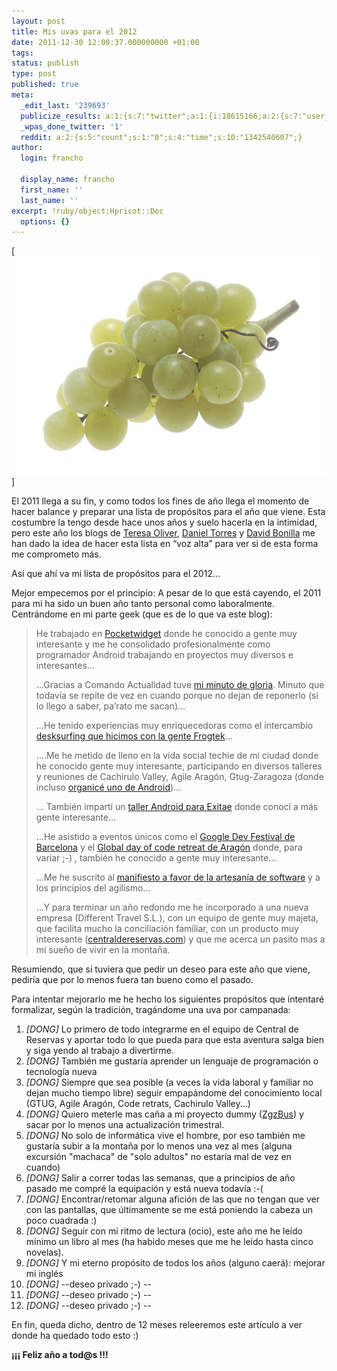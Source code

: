 ```yaml
---
layout: post
title: Mis uvas para el 2012
date: 2011-12-30 12:00:37.000000000 +01:00
tags:
status: publish
type: post
published: true
meta:
  _edit_last: '239693'
  publicize_results: a:1:{s:7:"twitter";a:1:{i:18615166;a:2:{s:7:"user_id";s:11:"francho_lab";s:7:"post_id";s:18:"152707161540136960";}}}
  _wpas_done_twitter: '1'
  reddit: a:2:{s:5:"count";s:1:"0";s:4:"time";s:10:"1342540607";}
author:
  login: francho

  display_name: francho
  first_name: ''
  last_name: ''
excerpt: !ruby/object:Hpricot::Doc
  options: {}
---
```

[![uvas](/assets/800px-greengrapes.jpg "800px-GreenGrapes")]

El 2011 llega a su fin, y como todos los fines de año llega el momento de hacer balance y preparar una lista de propósitos para el año que viene. Esta costumbre la tengo desde hace unos años y suelo hacerla en la intimidad, pero este año los blogs de [Teresa Oliver](http://www.teresaoliver.com/2011/12/23/bonillameme/), [Daniel Torres](http://www.torresburriel.com/weblog/2011/12/25/se-acaba-2011-resumen-del-ano-en-este-weblog/) y [David Bonilla](http://www.bonillaware.com/objetivos-2012) me han dado la idea de hacer esta lista en “voz alta” para ver si de esta forma me comprometo más.

Así que ahí va mi lista de propósitos para el 2012...

Mejor empecemos por el principio: A pesar de lo que está cayendo, el 2011 para mi ha sido un buen año tanto personal como laboralmente. Centrándome en mi parte geek (que es de lo que va este blog):

> He trabajado en [Pocketwidget](http://www.pocketwidget.com/) donde he conocido a gente muy interesante y me he consolidado profesionalmente como programador Android trabajando en proyectos muy diversos e interesantes...
>
> ...Gracias a Comando Actualidad tuve [mi minuto de gloria](/2011/03/02/programadores-de-aplicaciones-moviles-en-comando-actualidad-de-tve/). Minuto que todavía se repite de vez en cuando porque no dejan de reponerlo (si lo llego a saber, pa’rato me sacan)...
>
> ...He tenido experiencias muy enriquecedoras como el intercambio [desksurfing que hicimos con la gente Frogtek](/2011/07/27/una-de-desksurfing-tu-a-pocketwidget-y-yo-a-frogtek/)...
>
> ....Me he metido de lleno en la vida social techie de mi ciudad donde he conocido gente muy interesante, participando en diversos talleres y reuniones de Cachirulo Valley, Agile Aragón, Gtug-Zaragoza (donde incluso [organicé uno de Android](/2011/04/09/taller-de-android-en-zaragoza-gtug/))...
>
> ... También impartí un [taller Android para Exitae](/2011/07/17/zgzpolen-una-aplicacion-android-paso-a-paso/) donde conocí a más gente interesante...
>
> ...He asistido a eventos únicos como el [Google Dev Festival de Barcelona](/2011/11/09/en-el-google-devfest-2011/) y el [Global day of code retreat de Aragón](/2011/12/06/en-el-global-day-of-coderetreat-2011-gdcr11-aragon/) donde, para variar ;-) , también he conocido a gente muy interesante...
>
> ...Me he suscrito al [manifiesto a favor de la artesanía de software](http://manifesto.softwarecraftsmanship.org/) y a los principios del agilismo...
>
> ...Y para terminar un año redondo me he incorporado a una nueva empresa (Different Travel S.L.), con un equipo de gente muy majeta, que facilita mucho la conciliación familiar, con un producto muy interesante ([centraldereservas.com](http://www.centraldereservas.com)) y que me acerca un pasito mas a mi sueño de vivir en la montaña.

Resumiendo, que si tuviera que pedir un deseo para este año que viene, pediría que por lo menos fuera tan bueno como el pasado.

Para intentar mejorarlo me he hecho los siguientes propósitos que intentaré formalizar, según la tradición, tragándome una uva por campanada:

1.  _[DONG]_ Lo primero de todo integrarme en el equipo de Central de Reservas y aportar todo lo que pueda para que esta aventura salga bien y siga yendo al trabajo a divertirme.
2.  _[DONG]_ También me gustaría aprender un lenguaje de programación o tecnología nueva
3.  _[DONG]_ Siempre que sea posible (a veces la vida laboral y familiar no dejan mucho tiempo libre) seguir empapándome del conocimiento local (GTUG, Agile Aragón, Code retrats, Cachirulo Valley...)
4.  _[DONG]_ Quiero meterle mas caña a mi proyecto dummy ([ZgzBus](/zgzbus/)) y sacar por lo menos una actualización trimestral.
5.  _[DONG]_ No solo de informática vive el hombre, por eso también me gustaría subir a la montaña por lo menos una vez al mes (alguna excursión "machaca" de "solo adultos" no estaría mal de vez en cuando)
6.  _[DONG]_ Salir a correr todas las semanas, que a principios de año pasado me compré la equipación y está nueva todavía :-(
7.  _[DONG]_ Encontrar/retomar alguna afición de las que no tengan que ver con las pantallas, que últimamente se me está poniendo la cabeza un poco cuadrada :)
8.  _[DONG]_ Seguir con mi ritmo de lectura (ocio), este año me he leído mínimo un libro al mes (ha habido meses que me he leído hasta cinco novelas).
9.  _[DONG]_ Y mi eterno propósito de todos los años (alguno caerá): mejorar mi inglés
10.  _[DONG]_ --deseo privado ;-) --
11.  _[DONG]_ --deseo privado ;-) --
12.  _[DONG]_ --deseo privado ;-) --

En fin, queda dicho, dentro de 12 meses releeremos este artículo a ver donde ha quedado todo esto :)

**¡¡¡ Feliz año a tod@s !!!**
